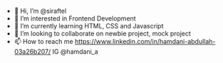 - 👋 Hi, I’m @siraftel
- 👀 I’m interested in Frontend Development
- 🌱 I’m currently learning HTML, CSS and Javascript
- 💞️ I’m looking to collaborate on newbie project, mock project
- 📫 How to reach me https://www.linkedin.com/in/hamdani-abdullah-03a26b207/ IG @hamdani_a

<!---
siraftel/siraftel is a ✨ special ✨ repository because its `README.md` (this file) appears on your GitHub profile.
You can click the Preview link to take a look at your changes.
--->
